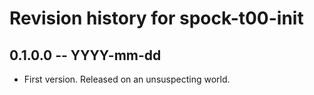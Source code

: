 # Revision history for spock-t00-init

## 0.1.0.0 -- YYYY-mm-dd

* First version. Released on an unsuspecting world.
